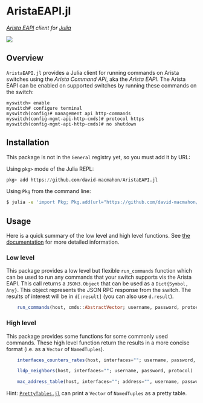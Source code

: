 # AristaEAPI.jl
*[Arista EAPI][] client for [Julia][]*

[Arista EAPI]: https://www.arista.com/assets/data/pdf/Whitepapers/Arista_eAPI_FINAL.pdf
[Julia]: https://julialang.org/

[![](https://img.shields.io/badge/docs-dev-blue.svg)](https://david-macmahon.github.io/AristaEAPI.jl/dev)

## Overview

`AristaEAPI.jl` provides a Julia client for running commands on Arista switches
using the *Arista Command API*, aka the *Arista EAPI*.  The Arista EAPI can be
enabled on supported switches by running these commands on the switch:

```plaintext
myswitch> enable
myswitch# configure terminal
myswitch(config)# management api http-commands
myswitch(config-mgmt-api-http-cmds)# protocol https
myswitch(config-mgmt-api-http-cmds)# no shutdown
```

## Installation

This package is not in the `General` registry yet, so you must add it by URL:

Using `pkg>` mode of the Julia REPL:

```julia
pkg> add https://github.com/david-macmahon/AristaEAPI.jl
```

Using `Pkg` from the command line:

```bash
$ julia -e 'import Pkg; Pkg.add(url="https://github.com/david-macmahon/AristaEAPI.jl")'
```

## Usage

Here is a quick summary of the low level and high level functions.  See
[the documentation][] for more detailed information.

[the documentation]: https://david-macmahon.github.io/AristaEAPI.jl/dev

### Low level

This package provides a low level but flexible `run_commands` function which can
be used to run any commands that your switch supports vis the Arista EAPI.  This
call returns a `JSON3.Object` that can be used as a `Dict{Symbol, Any}`.  This
object represents the JSON RPC response from the switch.  The results of
interest will be in `d[:result]` (you can also use `d.result`).

```julia
    run_commands(host, cmds::AbstractVector; username, password, protocol)
```

### High level

This package provides some functions for some commonly used commands.  These
high level function return the results in a more concise format (i.e. as a
`Vector` of `NamedTuples`).

[`PrettyTables.jl`]: https://ronisbr.github.io/PrettyTables.jl/stable/

```julia
    interfaces_counters_rates(host, interfaces=""; username, password, protocol)
```

```julia
    lldp_neighbors(host, interfaces=""; username, password, protocol)
```

```julia
    mac_address_table(host, interfaces=""; address="", username, password, protocol)
```

Hint: [`PrettyTables.jl`] can print a `Vector` of `NamedTuples` as a pretty
table.
